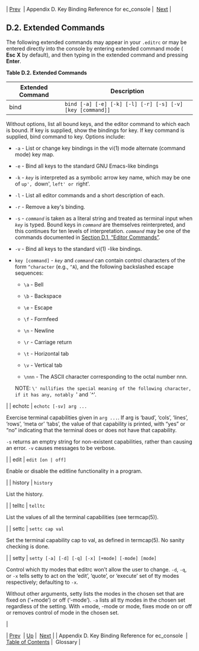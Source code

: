 | [Prev](libedit)  | Appendix D. Key Binding Reference for ec_console |  [Next](glossary) |

## D.2. Extended Commands

The following extended commands may appear in your `.editrc` or may be entered directly into the console by entering extended command mode ( **Esc** **X** by default), and then typing in the extended command and pressing **Enter**.

<a name="extended_commands"></a>

**Table D.2. Extended Commands**

| Extended Command | Description |
| --- | --- |
| bind | `bind [-a] [-e] [-k] [-l] [-r] [-s] [-v] [key [command]]`

Without options, list all bound keys, and the editor command to which each is bound. If key is supplied, show the bindings for key. If key command is supplied, bind command to key. Options include:

*   `-a` - List or change key bindings in the vi(1) mode alternate (command mode) key map.

*   `-e` - Bind all keys to the standard GNU Emacs-like bindings

*   `-k` - *`key`* is interpreted as a symbolic arrow key name, which may be one of `up', `down', `left' or `right'.

*   `-l` - List all editor commands and a short description of each.

*   `-r` - Remove a key's binding.

*   `-s` - *`command`* is taken as a literal string and treated as terminal input when *`key`* is typed. Bound keys in *`command`* are themselves reinterpreted, and this continues for ten levels of interpretation. *`command`* may be one of the commands documented in [Section D.1, “Editor Commands”](libedit#libedit.emacs.editor "D.1. Editor Commands").

*   `-v` - Bind all keys to the standard vi(1) -like bindings.

*   `key [command]` - *`key`* and *`command`* can contain control characters of the form `^character` (e.g., `^A`), and the following backslashed escape sequences:

    *   `\a` - Bell

    *   `\b` - Backspace

    *   `\e` - Escape

    *   `\f` - Formfeed

    *   `\n` - Newline

    *   `\r` - Carriage return

    *   `\t` - Horizontal tab

    *   `\v` - Vertical tab

    *   `\nnn` - The ASCII character corresponding to the octal number nnn.

    NOTE: `\' nullifies the special meaning of the following character, if it has any, notably `\' and `^'.

 |
| echotc | `echotc [-sv] arg ...`

Exercise terminal capabilities given in `arg ...`. If arg is ‘baud’, ‘cols’, ‘lines’, ‘rows’, ‘meta or’ ‘tabs’, the value of that capability is printed, with “yes” or “no” indicating that the terminal does or does not have that capability.

`-s` returns an emptry string for non-existent capabilities, rather than causing an error. `-v` causes messages to be verbose.

 |
| edit | `edit [on | off]`

Enable or disable the editline functionality in a program.

 |
| history | `history`

List the history.

 |
| telltc | `telltc`

List the values of all the terminal capabilities (see termcap(5)).

 |
| settc | `settc cap val`

Set the terminal capability cap to val, as defined in termcap(5). No sanity checking is done.

 |
| setty | `setty [-a] [-d] [-q] [-x] [+mode] [-mode] [mode]`

Control which tty modes that editrc won’t allow the user to change. `-d`, `-q`, or `-x` tells setty to act on the ‘edit’, ‘quote’, or ‘execute’ set of tty modes respectively; defaulting to `-x`.

Without other arguments, setty lists the modes in the chosen set that are fixed on (‘+mode’) or off (‘-mode’). `-a` lists all tty modes in the chosen set regardless of the setting. With +mode, -mode or mode, fixes mode on or off or removes control of mode in the chosen set.

 |

| [Prev](libedit)  | [Up](libedit) |  [Next](glossary) |
| Appendix D. Key Binding Reference for ec_console  | [Table of Contents](index) |  Glossary |

